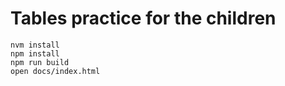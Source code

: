 # Tables practice for the children

```
nvm install
npm install
npm run build
open docs/index.html
```
